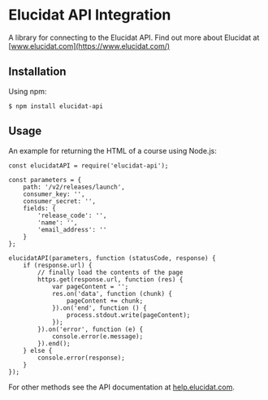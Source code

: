 # Elucidat API Integration

A library for connecting to the Elucidat API.
Find out more about Elucidat at [www.elucidat.com](https://www.elucidat.com/)

## Installation
Using npm:
```
$ npm install elucidat-api 
```

## Usage
An example for returning the HTML of a course using Node.js:
```
const elucidatAPI = require('elucidat-api');

const parameters = {
    path: '/v2/releases/launch',
    consumer_key: '',
    consumer_secret: '',
    fields: {
        'release_code': '',
        'name': '',
        'email_address': ''
    }
};

elucidatAPI(parameters, function (statusCode, response) {
    if (response.url) {
        // finally load the contents of the page
        https.get(response.url, function (res) {
            var pageContent = '';
            res.on('data', function (chunk) {
                pageContent += chunk;
            }).on('end', function () {
                process.stdout.write(pageContent);
            });
        }).on('error', function (e) {
            console.error(e.message);
        }).end();
    } else {
        console.error(response);
    }
});
```
For other methods see the API documentation at [help.elucidat.com](https://help.elucidat.com/).
